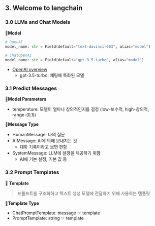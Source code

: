 ## 3. Welcome to langchain

### 3.0 LLMs and Chat Models

📍**Model**

```python
# OpenAI
model_name: str = Field(default="text-davinci-003", alias="model")

# ChatOpenAI
model_name: str = Field(default="gpt-3.5-turbo", alias="model")
```

- [OpenAI overview](https://platform.openai.com/docs/models/overview)
  - gpt-3.5-turbo: 채팅에 특화된 모델

### 3.1 Predict Messages

📍**Model Parameters**

- temperature: 모델이 얼마나 창의적인지를 결정 (low-보수적, high-창의적, range-(0,1))

📍**Message Type**

- HumanMessage: 나의 질문
- AIMessage: AI에 의해 보내지는 것
  - 대화 기록이라고 보면 편함
- SystemMessage: LLM에 설정을 제공하기 위함
  - AI에 기본 설정, 기본 값 등

### 3.2 Prompt Templates

👀 **Template**

> 프롬프트를 구조화하고 텍스트 생성 모델에 전달하기 위해 사용하는 템플릿

📍**Template Type**

- ChatPromptTemplate: message ☞ template
- PromptTemplate: string ☞ template
